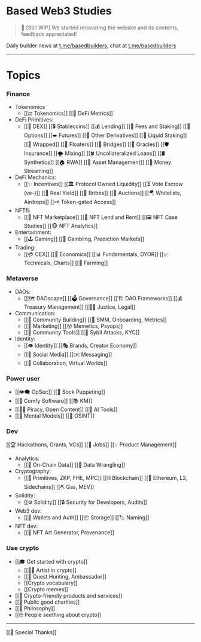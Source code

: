 # Based Web3 Studies
> 🚧 [Still WIP]
> We started renovating the website and its contents, feedback appreciated!

Daily builder news at [t.me/basedbuilders](https://t.me/basedbuilders), chat at [t.me/basedbuilders](https://t.me/basedbuilders)

---

# Topics

### Finance
- Tokenomics
	- [[⚖️ Tokenomics]] [[🧭 DeFi Metrics]]
- DeFi Primitives:
	- [[🦄 DEX]] [[💲 Stablecoins]] [[💰 Lending]] [[💸 Fees and Staking]]
	  [[📑 Options]] [[➡️ Futures]] [[💎 Other Derivatives]]
	  [[🌊 Liquid Staking]] [[🍬 Wrapped]] [[🎈 Floaters]]
	  [[🌉 Bridges]] [[🔮 Oracles]] [[🛡️ Insurance]] [[🌪️ Mixing]]
	  [[🍀 Uncollateralized Loans]] [[🛢️ Synthetics]] [[🏠 RWA]]
	  [[🙌 Asset Management]] [[🚿 Money Streaming]]
- DeFi Mechanics:
	- [[✨ Incentives]] [[🏛️ Protocol Owned Liquidity]] [[⏳ Vote Escrow (ve-)]]
	  [[🗿 Real Yield]] [[🤑 Bribes]] [[🔨 Auctions]]
	  [[🪂 Whitelists, Airdrops]] [[🗝️ Token-gated Access]]
- NFTfi:
	- [[🧩 NFT Marketplace]] [[🧸 NFT Lend and Rent]]
	  [[🖼 NFT Case Studies]] [[🐵 NFT Analytics]]
- Entertainment:
	- [[🕹️ Gaming]] [[🎰 Gambling, Prediction Markets]] 
- Trading:
	- [[💳 CEX]] [[💱 Economics]]
	  [[📊 Fundamentals, DYOR]] [[📈 Technicals, Charts]] [[🌾 Farming]]

### Metaverse
- DAOs:
	- [[🗺️ DAOscape]] [[🗳️ Governance]] [[🏗️ DAO Frameworks]]
	  [[💰 Treasury Management]] [[👨‍⚖️ Justice, Legal]] 
- Communication:
	- [[🌻 Community Building]] [[📏 SMM, Onboarding, Metrics]]
	- [[🚀 Marketing]] [[😵 Memetics, Psyops]]
	- [[🏰 Community Tools]] [[👥 Sybil Attacks, KYC]]
- Identity:
	- [[👁 Identity]] [[🎭 Brands, Creator Economy]]
	- [[👄 Social Media]] [[✉️ Messaging]]
	- [[🥽 Collaboration, Virtual Worlds]]

### Power user
- [[👁️‍🗨️ OpSec]] [[🧦 Sock Puppeting]]
- [[🌻 Comfy Software]] [[📚 KM]]
- [[🏴‍☠️ Piracy, Open Content]] [[🎨 AI Tools]]
- [[🧠 Mental Models]] [[🔎 OSINT]]

### Dev
[[🏆 Hackathons, Grants, VCs]] [[💼 Jobs]]
[[💡 Product Management]] 
- Analytics:
	- [[🌵 On-Chain Data]] [[🧩 Data Wrangling]]
- Cryptography:
	- [[🔗 Primitives, ZKP, FHE, MPC]] [[⛓ Blockchain]]
	  [[🔷 Ethereum, L2, Sidechains]] [[⛏ Gas, MEV]]
- Solidity:
	- [[⚙️ Solidity]] [[🔒 Security for Developers, Audits]]
- Web3 dev:
	- [[👛 Wallets and Auth]] [[📦 Storage]] [[🏷️ Naming]]
- NFT dev:
	- [[🎲 NFT Art Generator, Provenance]]

### Use crypto
- [[🎓 Get started with crypto]]
	- [[👩‍🎨 Artist in crypto]]
	- [[🐾 Quest Hunting, Ambassador]]
	- [[Crypto vocabulary]]
	- [[Crypto memes]]
- [[💛 Crypto-friendly products and services]]
- [[💝 Public good charities]]
- [[🍂 Philosophy]]
- [[🤓 People seething about crypto]]

---

[[💟 Special Thanks]]
